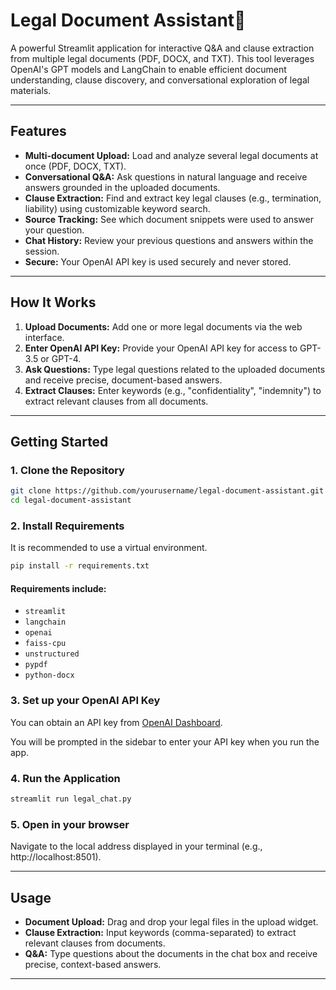 # Legal Document Assistant📃

A powerful Streamlit application for interactive Q&A and clause extraction from multiple legal documents (PDF, DOCX, and TXT). This tool leverages OpenAI's GPT models and LangChain to enable efficient document understanding, clause discovery, and conversational exploration of legal materials.

---

## Features

- **Multi-document Upload:** Load and analyze several legal documents at once (PDF, DOCX, TXT).
- **Conversational Q&A:** Ask questions in natural language and receive answers grounded in the uploaded documents.
- **Clause Extraction:** Find and extract key legal clauses (e.g., termination, liability) using customizable keyword search.
- **Source Tracking:** See which document snippets were used to answer your question.
- **Chat History:** Review your previous questions and answers within the session.
- **Secure:** Your OpenAI API key is used securely and never stored.

---

## How It Works

1. **Upload Documents:** Add one or more legal documents via the web interface.
2. **Enter OpenAI API Key:** Provide your OpenAI API key for access to GPT-3.5 or GPT-4.
3. **Ask Questions:** Type legal questions related to the uploaded documents and receive precise, document-based answers.
4. **Extract Clauses:** Enter keywords (e.g., "confidentiality", "indemnity") to extract relevant clauses from all documents.

---

## Getting Started

### 1. Clone the Repository

```bash
git clone https://github.com/yourusername/legal-document-assistant.git
cd legal-document-assistant
```

### 2. Install Requirements

It is recommended to use a virtual environment.

```bash
pip install -r requirements.txt
```

#### Requirements include:
- `streamlit`
- `langchain`
- `openai`
- `faiss-cpu`
- `unstructured`
- `pypdf`
- `python-docx`

### 3. Set up your OpenAI API Key

You can obtain an API key from [OpenAI Dashboard](https://platform.openai.com/account/api-keys).

You will be prompted in the sidebar to enter your API key when you run the app.

### 4. Run the Application

```bash
streamlit run legal_chat.py
```

### 5. Open in your browser
Navigate to the local address displayed in your terminal (e.g., http://localhost:8501).

---
## Usage

- **Document Upload:** Drag and drop your legal files in the upload widget.
- **Clause Extraction:** Input keywords (comma-separated) to extract relevant clauses from documents.
- **Q&A:** Type questions about the documents in the chat box and receive precise, context-based answers.

---
